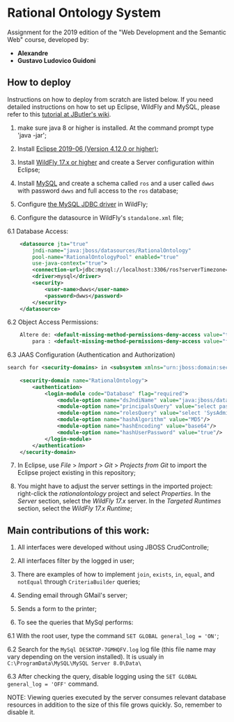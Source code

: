 # Rational Ontology System
Assignment for the 2019 edition of the "Web Development and the Semantic Web" course, developed by:
* **Alexandre**
* **Gustavo Ludovico Guidoni**

## How to deploy

Instructions on how to deploy from scratch are listed below. If you need detailed instructions on how to set up Eclipse, WildFly and MySQL, please refer to this [tutorial at JButler's wiki](https://github.com/dwws-ufes/jbutler/wiki/Tutorial%3A-a-Java-EE-Web-Profile-application-with-JButler%2C-part-1).

1. make sure java 8 or higher is installed. At the command prompt type 'java -jar';

2. Install [Eclipse 2019-06 (Version 4.12.0 or higher)](http://www.eclipse.org/);

3. Install [WildFly 17.x or higher](http://wildfly.org) and create a Server configuration within Eclipse;

4. Install [MySQL](http://www.mysql.com/products/community/) and create a schema called `ros` and a user called `dwws` with password `dwws` and full access to the `ros` database;

5. Configure [the MySQL JDBC driver](http://dev.mysql.com/downloads/connector/j/) in WildFly;

6. Configure the datasource in WildFly's `standalone.xml` file;

6.1 Database Access:
```XML
  	<datasource jta="true"
		jndi-name="java:jboss/datasources/RationalOntology"
		pool-name="RationalOntologyPool" enabled="true"
		use-java-context="true">
		<connection-url>jdbc:mysql://localhost:3306/ros?serverTimezone=UTC</connection-url>
		<driver>mysql</driver>
		<security>
			<user-name>dwws</user-name>
			<password>dwws</password>
		</security>
	</datasource>
```

6.2 Object Access Permissions:
```XML
	Altere de: <default-missing-method-permissions-deny-access value="true"/>
	    para : <default-missing-method-permissions-deny-access value="false"/>
```

6.3 JAAS Configuration (Authentication and Authorization)
```XML
search for <security-domains> in <subsystem xmlns="urn:jboss:domain:security:x.x"> tag and add:
	
	<security-domain name="RationalOntology">
		<authentication>
			<login-module code="Database" flag="required">
				<module-option name="dsJndiName" value="java:jboss/datasources/RationalOntology"/>
				<module-option name="principalsQuery" value="select password from user where email=?"/>
				<module-option name="rolesQuery" value="select 'SysAdmin', 'Roles' from user where email=?"/>
				<module-option name="hashAlgorithm" value="MD5"/>
				<module-option name="hashEncoding" value="base64"/>
				<module-option name="hashUserPassword" value="true"/>
			</login-module>
		</authentication>
	</security-domain>
```


7. In Eclipse, use _File_ > _Import_ > _Git_ > _Projects from Git_ to import the Eclipse project existing in this repository;

8. You might have to adjust the server settings in the imported project: right-click the _rationalontology_ project and select _Properties_. In the _Server_ section, select the _WildFly 17.x_ server. In the _Targeted Runtimes_ section, select the _WildFly 17.x Runtime_;

## Main contributions of this work:
1. All interfaces were developed without using JBOSS CrudControlle;

2. All interfaces filter by the logged in user;

3. There are examples of how to implement `join`, `exists`, `in`, `equal`, and `notEqual` through `CriteriaBuilder` queries;

4. Sending email through GMail's server;

5. Sends a form to the printer;

6. To see the queries that MySql performs:

6.1 With the root user, type the command `SET GLOBAL general_log = 'ON'`;

6.2 Search for the `MySql DESKTOP-7GMHQFV.log` log file (this file name may vary depending on the version installed). It is usualy in `C:\ProgramData\MySQL\MySQL Server 8.0\Data\`

6.3 After checking the query, disable logging using the `SET GLOBAL general_log = 'OFF'` command.

NOTE: Viewing queries executed by the server consumes relevant database resources in addition to the size of this file grows quickly. So, remember to disable it.
